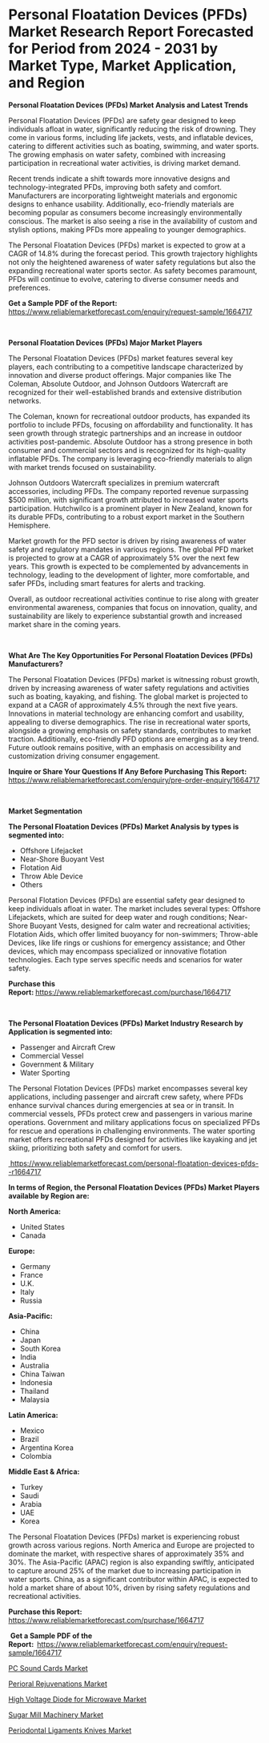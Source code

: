 <p><h1>Personal Floatation Devices (PFDs) Market Research Report Forecasted for Period from 2024 -  2031 by Market Type, Market Application, and Region</h1></p><p><strong>Personal Floatation Devices (PFDs) Market Analysis and Latest Trends</strong></p>
<p><p>Personal Floatation Devices (PFDs) are safety gear designed to keep individuals afloat in water, significantly reducing the risk of drowning. They come in various forms, including life jackets, vests, and inflatable devices, catering to different activities such as boating, swimming, and water sports. The growing emphasis on water safety, combined with increasing participation in recreational water activities, is driving market demand.</p><p>Recent trends indicate a shift towards more innovative designs and technology-integrated PFDs, improving both safety and comfort. Manufacturers are incorporating lightweight materials and ergonomic designs to enhance usability. Additionally, eco-friendly materials are becoming popular as consumers become increasingly environmentally conscious. The market is also seeing a rise in the availability of custom and stylish options, making PFDs more appealing to younger demographics.</p><p>The Personal Floatation Devices (PFDs) market is expected to grow at a CAGR of 14.8% during the forecast period. This growth trajectory highlights not only the heightened awareness of water safety regulations but also the expanding recreational water sports sector. As safety becomes paramount, PFDs will continue to evolve, catering to diverse consumer needs and preferences.</p></p>
<p><strong>Get a Sample PDF of the Report:&nbsp;</strong> <a href="https://www.reliablemarketforecast.com/enquiry/request-sample/1664717?utm_campaign=1170&utm_medium=2&utm_source=Github&utm_content=ia&utm_term=28092024&utm_id=personal-floatation-devices-pfds">https://www.reliablemarketforecast.com/enquiry/request-sample/1664717</a></p>
<p>&nbsp;</p>
<p><strong>Personal Floatation Devices (PFDs) Major Market Players</strong></p>
<p><p>The Personal Floatation Devices (PFDs) market features several key players, each contributing to a competitive landscape characterized by innovation and diverse product offerings. Major companies like The Coleman, Absolute Outdoor, and Johnson Outdoors Watercraft are recognized for their well-established brands and extensive distribution networks.</p><p>The Coleman, known for recreational outdoor products, has expanded its portfolio to include PFDs, focusing on affordability and functionality. It has seen growth through strategic partnerships and an increase in outdoor activities post-pandemic. Absolute Outdoor has a strong presence in both consumer and commercial sectors and is recognized for its high-quality inflatable PFDs. The company is leveraging eco-friendly materials to align with market trends focused on sustainability.</p><p>Johnson Outdoors Watercraft specializes in premium watercraft accessories, including PFDs. The company reported revenue surpassing $500 million, with significant growth attributed to increased water sports participation. Hutchwilco is a prominent player in New Zealand, known for its durable PFDs, contributing to a robust export market in the Southern Hemisphere.</p><p>Market growth for the PFD sector is driven by rising awareness of water safety and regulatory mandates in various regions. The global PFD market is projected to grow at a CAGR of approximately 5% over the next few years. This growth is expected to be complemented by advancements in technology, leading to the development of lighter, more comfortable, and safer PFDs, including smart features for alerts and tracking.</p><p>Overall, as outdoor recreational activities continue to rise along with greater environmental awareness, companies that focus on innovation, quality, and sustainability are likely to experience substantial growth and increased market share in the coming years.</p></p>
<p>&nbsp;</p>
<p><strong>What Are The Key Opportunities For Personal Floatation Devices (PFDs) Manufacturers?</strong></p>
<p><p>The Personal Floatation Devices (PFDs) market is witnessing robust growth, driven by increasing awareness of water safety regulations and activities such as boating, kayaking, and fishing. The global market is projected to expand at a CAGR of approximately 4.5% through the next five years. Innovations in material technology are enhancing comfort and usability, appealing to diverse demographics. The rise in recreational water sports, alongside a growing emphasis on safety standards, contributes to market traction. Additionally, eco-friendly PFD options are emerging as a key trend. Future outlook remains positive, with an emphasis on accessibility and customization driving consumer engagement.</p></p>
<p><strong>Inquire or Share Your Questions If Any Before Purchasing This Report:</strong> <a href="https://www.reliablemarketforecast.com/enquiry/pre-order-enquiry/1664717?utm_campaign=1170&utm_medium=2&utm_source=Github&utm_content=ia&utm_term=28092024&utm_id=personal-floatation-devices-pfds">https://www.reliablemarketforecast.com/enquiry/pre-order-enquiry/1664717</a></p>
<p>&nbsp;</p>
<p><strong>Market Segmentation</strong></p>
<p><strong>The Personal Floatation Devices (PFDs) Market Analysis by types is segmented into:</strong></p>
<p><ul><li>Offshore Lifejacket</li><li>Near-Shore Buoyant Vest</li><li>Flotation Aid</li><li>Throw Able Device</li><li>Others</li></ul></p>
<p><p>Personal Flotation Devices (PFDs) are essential safety gear designed to keep individuals afloat in water. The market includes several types: Offshore Lifejackets, which are suited for deep water and rough conditions; Near-Shore Buoyant Vests, designed for calm water and recreational activities; Flotation Aids, which offer limited buoyancy for non-swimmers; Throw-able Devices, like life rings or cushions for emergency assistance; and Other devices, which may encompass specialized or innovative flotation technologies. Each type serves specific needs and scenarios for water safety.</p></p>
<p><strong>Purchase this Report:&nbsp;</strong><a href="https://www.reliablemarketforecast.com/purchase/1664717?utm_campaign=1170&utm_medium=2&utm_source=Github&utm_content=ia&utm_term=28092024&utm_id=personal-floatation-devices-pfds">https://www.reliablemarketforecast.com/purchase/1664717</a></p>
<p>&nbsp;</p>
<p><strong>The Personal Floatation Devices (PFDs) Market Industry Research by Application is segmented into:</strong></p>
<p><ul><li>Passenger and Aircraft Crew</li><li>Commercial Vessel</li><li>Government & Military</li><li>Water Sporting</li></ul></p>
<p><p>The Personal Flotation Devices (PFDs) market encompasses several key applications, including passenger and aircraft crew safety, where PFDs enhance survival chances during emergencies at sea or in transit. In commercial vessels, PFDs protect crew and passengers in various marine operations. Government and military applications focus on specialized PFDs for rescue and operations in challenging environments. The water sporting market offers recreational PFDs designed for activities like kayaking and jet skiing, prioritizing both safety and comfort for users.</p></p>
<p><a href="https://www.reliablemarketforecast.com/personal-floatation-devices-pfds--r1664717?utm_campaign=1170&utm_medium=2&utm_source=Github&utm_content=ia&utm_term=28092024&utm_id=personal-floatation-devices-pfds">&nbsp;https://www.reliablemarketforecast.com/personal-floatation-devices-pfds--r1664717</a></p>
<p><strong>In terms of Region, the Personal Floatation Devices (PFDs) Market Players available by Region are:</strong></p>
<p>
    <p> <strong> North America: </strong>
        <ul>
            <li>United States</li>
            <li>Canada</li>
        </ul>
        </p> 
    <p> <strong> Europe: </strong>
        <ul>
            <li>Germany</li>
            <li>France</li>
            <li>U.K.</li>
            <li>Italy</li>
            <li>Russia</li>
        </ul>
        </p> 
    <p> <strong> Asia-Pacific: </strong>
        <ul>
            <li>China</li>
            <li>Japan</li>
            <li>South Korea</li>
            <li>India</li>
            <li>Australia</li>
            <li>China Taiwan</li>
            <li>Indonesia</li>
            <li>Thailand</li>
            <li>Malaysia</li>
        </ul>
        </p> 
    <p> <strong> Latin America: </strong>
        <ul>
            <li>Mexico</li>
            <li>Brazil</li>
            <li>Argentina Korea</li>
            <li>Colombia</li>
        </ul>
        </p> 
    <p> <strong> Middle East & Africa: </strong>
        <ul>
            <li>Turkey</li>
            <li>Saudi</li>
            <li>Arabia</li>
            <li>UAE</li>
            <li>Korea</li>
        </ul>
    </p>
    </p>
<p><p>The Personal Floatation Devices (PFDs) market is experiencing robust growth across various regions. North America and Europe are projected to dominate the market, with respective shares of approximately 35% and 30%. The Asia-Pacific (APAC) region is also expanding swiftly, anticipated to capture around 25% of the market due to increasing participation in water sports. China, as a significant contributor within APAC, is expected to hold a market share of about 10%, driven by rising safety regulations and recreational activities.</p></p>
<p><strong>Purchase this Report: </strong><a href="https://www.reliablemarketforecast.com/purchase/1664717?utm_campaign=1170&utm_medium=2&utm_source=Github&utm_content=ia&utm_term=28092024&utm_id=personal-floatation-devices-pfds">https://www.reliablemarketforecast.com/purchase/1664717</a></p>
<p>&nbsp;<strong>Get a Sample PDF of the Report:&nbsp;&nbsp;</strong><a href="https://www.reliablemarketforecast.com/enquiry/request-sample/1664717?utm_campaign=1170&utm_medium=2&utm_source=Github&utm_content=ia&utm_term=28092024&utm_id=personal-floatation-devices-pfds">https://www.reliablemarketforecast.com/enquiry/request-sample/1664717</a></p>
<p><strong></strong></p>
<p><p><a href="https://issuu.com/reportprime-2/docs/pc-sound-cards-market-size-2030.ppt_b6c53d46069497?utm_campaign=1170&utm_medium=2&utm_source=Github&utm_content=ia&utm_term=28092024&utm_id=personal-floatation-devices-pfds">PC Sound Cards Market</a></p><p><a href="https://github.com/MegiMusaj575/Market-Research-Report-List-1/blob/main/perioral-rejuvenations-market.md?utm_campaign=1170&utm_medium=2&utm_source=Github&utm_content=ia&utm_term=28092024&utm_id=personal-floatation-devices-pfds">Perioral Rejuvenations Market</a></p><p><a href="https://issuu.com/reportprime-2/docs/high-voltage-diode-for-microwave-ma_601e8920666f43?utm_campaign=1170&utm_medium=2&utm_source=Github&utm_content=ia&utm_term=28092024&utm_id=personal-floatation-devices-pfds">High Voltage Diode for Microwave Market</a></p><p><a href="https://www.linkedin.com/pulse/sugar-mill-machinery-market-insights-products-regional-analysis-qf03c?utm_campaign=1170&utm_medium=2&utm_source=Github&utm_content=ia&utm_term=28092024&utm_id=personal-floatation-devices-pfds">Sugar Mill Machinery Market</a></p><p><a href="https://github.com/eustaciaism/Market-Research-Report-List-1/blob/main/periodontal-ligaments-knives-market.md?utm_campaign=1170&utm_medium=2&utm_source=Github&utm_content=ia&utm_term=28092024&utm_id=personal-floatation-devices-pfds">Periodontal Ligaments Knives Market</a></p></p>